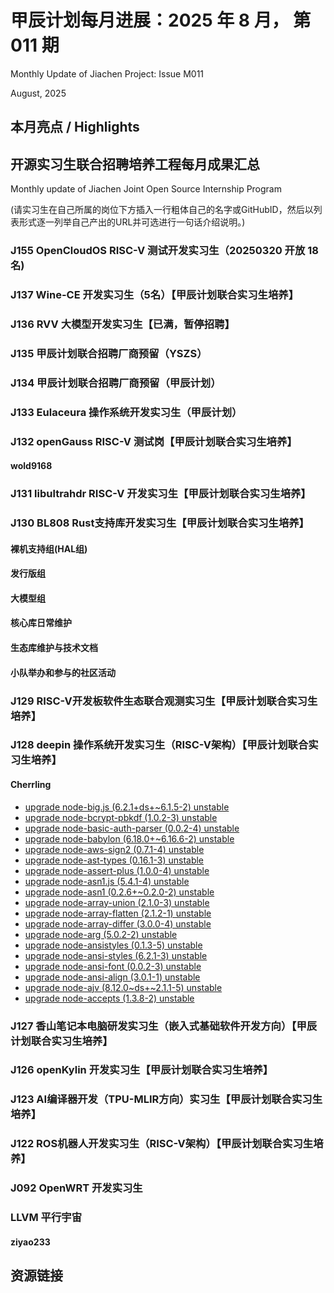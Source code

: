 # 甲辰计划每月进展：2025 年 8 月， 第 011 期

Monthly Update of Jiachen Project: Issue M011

August, 2025

## 本月亮点 / Highlights

## 开源实习生联合招聘培养工程每月成果汇总

Monthly update of Jiachen Joint Open Source Internship Program

(请实习生在自己所属的岗位下方插入一行粗体自己的名字或GitHubID，然后以列表形式逐一列举自己产出的URL并可选进行一句话介绍说明。)

### J155 OpenCloudOS RISC-V 测试开发实习生（20250320 开放 18 名)

### J137  Wine-CE 开发实习生（5名）【甲辰计划联合实习生培养】

### J136 RVV 大模型开发实习生【已满，暂停招聘】

### J135 甲辰计划联合招聘厂商预留（YSZS）

### J134 甲辰计划联合招聘厂商预留（甲辰计划）

### J133 Eulaceura 操作系统开发实习生（甲辰计划）

### J132 openGauss RISC-V 测试岗【甲辰计划联合实习生培养】

#### wold9168

### J131 libultrahdr RISC-V 开发实习生【甲辰计划联合实习生培养】

### J130 BL808 Rust支持库开发实习生【甲辰计划联合实习生培养】

#### 裸机支持组(HAL组)

#### 发行版组

#### 大模型组

#### 核心库日常维护

#### 生态库维护与技术文档

#### 小队举办和参与的社区活动

### J129 RISC-V开发板软件生态联合观测实习生【甲辰计划联合实习生培养】

### J128 deepin 操作系统开发实习生（RISC-V架构）【甲辰计划联合实习生培养】

#### Cherrling

* [upgrade node-big.js (6.2.1+ds+~6.1.5-2) unstable](https://github.com/deepin-community/node-big.js/pull/1)
* [upgrade node-bcrypt-pbkdf (1.0.2-3) unstable](https://github.com/deepin-community/node-bcrypt-pbkdf/pull/1)
* [upgrade node-basic-auth-parser (0.0.2-4) unstable](https://github.com/deepin-community/node-basic-auth-parser/pull/1)
* [upgrade node-babylon (6.18.0+~6.16.6-2) unstable](https://github.com/deepin-community/node-babylon/pull/1)
* [upgrade node-aws-sign2 (0.7.1-4) unstable](https://github.com/deepin-community/node-aws-sign2/pull/1)
* [upgrade node-ast-types (0.16.1-3) unstable](https://github.com/deepin-community/node-ast-types/pull/2)
* [upgrade node-assert-plus (1.0.0-4) unstable](https://github.com/deepin-community/node-assert-plus/pull/1)
* [upgrade node-asn1.js (5.4.1-4) unstable](https://github.com/deepin-community/node-asn1.js/pull/1)
* [upgrade node-asn1 (0.2.6+~0.2.0-2) unstable](https://github.com/deepin-community/node-asn1/pull/1)
* [upgrade node-array-union (2.1.0-3) unstable](https://github.com/deepin-community/node-array-union/pull/1)
* [upgrade node-array-flatten (2.1.2-1) unstable](https://github.com/deepin-community/node-array-flatten/pull/1)
* [upgrade node-array-differ (3.0.0-4) unstable](https://github.com/deepin-community/node-array-differ/pull/1)
* [upgrade node-arg (5.0.2-2) unstable](https://github.com/deepin-community/node-arg/pull/1)
* [upgrade node-ansistyles (0.1.3-5) unstable](https://github.com/deepin-community/node-ansistyles/pull/1)
* [upgrade node-ansi-styles (6.2.1-3) unstable](https://github.com/deepin-community/node-ansi-styles/pull/2)
* [upgrade node-ansi-font (0.0.2-3) unstable](https://github.com/deepin-community/node-ansi-font/pull/1)
* [upgrade node-ansi-align (3.0.1-1) unstable](https://github.com/deepin-community/node-ansi-align/pull/1)
* [upgrade node-ajv (8.12.0~ds+~2.1.1-5) unstable](https://github.com/deepin-community/node-ajv/pull/3)
* [upgrade node-accepts (1.3.8-2) unstable](https://github.com/deepin-community/node-accepts/pull/1)

### J127 香山笔记本电脑研发实习生（嵌入式基础软件开发方向）【甲辰计划联合实习生培养】

### J126 openKylin 开发实习生【甲辰计划联合实习生培养】

### J123 AI编译器开发（TPU-MLIR方向）实习生【甲辰计划联合实习生培养】

### J122 ROS机器人开发实习生（RISC-V架构）【甲辰计划联合实习生培养】

### J092 OpenWRT 开发实习生

### LLVM 平行宇宙

#### ziyao233

## 资源链接


